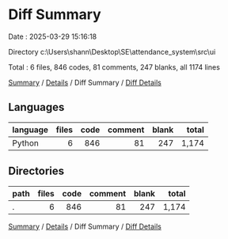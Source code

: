 # Diff Summary

Date : 2025-03-29 15:16:18

Directory c:\\Users\\shann\\Desktop\\SE\\attendance_system\\src\\ui

Total : 6 files,  846 codes, 81 comments, 247 blanks, all 1174 lines

[Summary](results.md) / [Details](details.md) / Diff Summary / [Diff Details](diff-details.md)

## Languages
| language | files | code | comment | blank | total |
| :--- | ---: | ---: | ---: | ---: | ---: |
| Python | 6 | 846 | 81 | 247 | 1,174 |

## Directories
| path | files | code | comment | blank | total |
| :--- | ---: | ---: | ---: | ---: | ---: |
| . | 6 | 846 | 81 | 247 | 1,174 |

[Summary](results.md) / [Details](details.md) / Diff Summary / [Diff Details](diff-details.md)